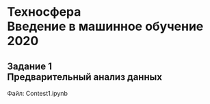 # Техносфера <br/>Введение в машинное обучение <br/>2020 #
## Задание 1 <br/>Предварительный анализ данных ##
Файл: Contest1.ipynb
